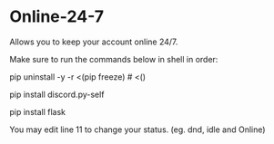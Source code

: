 # Online-24-7
Allows you to keep your account online 24/7.

Make sure to run the commands below in shell in order:

pip uninstall -y -r <(pip freeze) # <()

pip install discord.py-self

pip install flask

You may edit line 11 to change your status. (eg. dnd, idle and Online)

